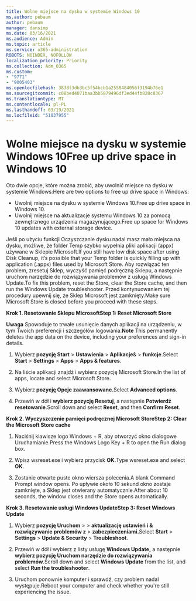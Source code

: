 ```yaml
---
title: Wolne miejsce na dysku w systemie Windows 10
ms.author: pebaum
author: pebaum
manager: dansimp
ms.date: 03/16/2021
ms.audience: Admin
ms.topic: article
ms.service: o365-administration
ROBOTS: NOINDEX, NOFOLLOW
localization_priority: Priority
ms.collection: Adm_O365
ms.custom:
- "9771"
- "9005403"
ms.openlocfilehash: 3838f3db3bc5f54bcb1a2558484056f3194b76e1
ms.sourcegitcommit: c08bed4071baa3bb5879496df3ed44fb828c8367
ms.translationtype: MT
ms.contentlocale: pl-PL
ms.lasthandoff: 03/19/2021
ms.locfileid: "51037955"
---
```

# <a name="free-up-drive-space-in-windows-10"></a><span data-ttu-id="e9748-102">Wolne miejsce na dysku w systemie Windows 10</span><span class="sxs-lookup"><span data-stu-id="e9748-102">Free up drive space in Windows 10</span></span>

<span data-ttu-id="e9748-103">Oto dwie opcje, które można zrobić, aby uwolnić miejsce na dysku w systemie Windows:</span><span class="sxs-lookup"><span data-stu-id="e9748-103">Here are two options to free up drive space in Windows:</span></span>

- <span data-ttu-id="e9748-104">Uwolnij miejsce na dysku w systemie Windows 10.</span><span class="sxs-lookup"><span data-stu-id="e9748-104">Free up drive space in Windows 10.</span></span>
- <span data-ttu-id="e9748-105">Uwolnij miejsce na aktualizacje systemu Windows 10 za pomocą zewnętrznego urządzenia magazynującego.</span><span class="sxs-lookup"><span data-stu-id="e9748-105">Free up space for Windows 10 updates with external storage device.</span></span>

<span data-ttu-id="e9748-106">Jeśli po użyciu funkcji Oczyszczanie dysku nadal masz mało miejsca na dysku, możliwe, że folder Temp szybko wypełnia pliki aplikacji (appx) używane w Sklepie Microsoft.</span><span class="sxs-lookup"><span data-stu-id="e9748-106">If you still have low disk space after using Disk Cleanup, it’s possible that your Temp folder is quickly filling up with application (.appx) files used by Microsoft Store.</span></span> <span data-ttu-id="e9748-107">Aby rozwiązać ten problem, zresetuj Sklep, wyczyść pamięć podręczną Sklepu, a następnie uruchom narzędzie do rozwiązywania problemów z usługą Windows Update.</span><span class="sxs-lookup"><span data-stu-id="e9748-107">To fix this problem, reset the Store, clear the Store cache, and then run the Windows Update troubleshooter.</span></span> <span data-ttu-id="e9748-108">Przed kontynuowaniem tej procedury upewnij się, że Sklep Microsoft jest zamknięty.</span><span class="sxs-lookup"><span data-stu-id="e9748-108">Make sure Microsoft Store is closed before you proceed with these steps.</span></span>

<span data-ttu-id="e9748-109">**Krok 1. Resetowanie Sklepu Microsoft**</span><span class="sxs-lookup"><span data-stu-id="e9748-109">**Step 1: Reset Microsoft Store**</span></span>

<span data-ttu-id="e9748-110">**Uwaga** Spowoduje to trwałe usunięcie danych aplikacji na urządzeniu, w tym Twoich preferencji i szczegółów logowania.</span><span class="sxs-lookup"><span data-stu-id="e9748-110">**Note** This permanently deletes the app data on the device, including your preferences and sign-in details.</span></span>

1. <span data-ttu-id="e9748-111">Wybierz **pozycję Start**  >  **Ustawienia**  >  **Aplikacje**&  >  **funkcje**.</span><span class="sxs-lookup"><span data-stu-id="e9748-111">Select **Start** > **Settings** > **Apps** > **Apps & features**.</span></span>

1. <span data-ttu-id="e9748-112">Na liście aplikacji znajdź i wybierz pozycję Microsoft Store.</span><span class="sxs-lookup"><span data-stu-id="e9748-112">In the list of apps, locate and select Microsoft Store.</span></span>

1. <span data-ttu-id="e9748-113">Wybierz **pozycję Opcje zaawansowane.**</span><span class="sxs-lookup"><span data-stu-id="e9748-113">Select **Advanced options**.</span></span>

1. <span data-ttu-id="e9748-114">Przewiń w dół i **wybierz pozycję Resetuj**, a następnie **Potwierdź resetowanie**.</span><span class="sxs-lookup"><span data-stu-id="e9748-114">Scroll down and select **Reset**, and then **Confirm Reset**.</span></span>

<span data-ttu-id="e9748-115">**Krok 2. Wyczyszczenie pamięci podręcznej Microsoft Store**</span><span class="sxs-lookup"><span data-stu-id="e9748-115">**Step 2: Clear the Microsoft Store cache**</span></span>

1. <span data-ttu-id="e9748-116">Naciśnij klawisze logo Windows + R, aby otworzyć okno dialogowe Uruchamianie.</span><span class="sxs-lookup"><span data-stu-id="e9748-116">Press the Windows Logo Key + R to open the Run dialog box.</span></span>

1. <span data-ttu-id="e9748-117">Wpisz wsreset.exe i wybierz przycisk **OK.**</span><span class="sxs-lookup"><span data-stu-id="e9748-117">Type wsreset.exe and select **OK**.</span></span>

1. <span data-ttu-id="e9748-118">Zostanie otwarte puste okno wiersza polecenia.</span><span class="sxs-lookup"><span data-stu-id="e9748-118">A blank Command Prompt window opens.</span></span> <span data-ttu-id="e9748-119">Po upływie około 10 sekund okno zostaje zamknięte, a Sklep jest otwierany automatycznie.</span><span class="sxs-lookup"><span data-stu-id="e9748-119">After about 10 seconds, the window closes and the Store opens automatically.</span></span>

<span data-ttu-id="e9748-120">**Krok 3. Resetowanie usługi Windows Update**</span><span class="sxs-lookup"><span data-stu-id="e9748-120">**Step 3: Reset Windows Update**</span></span>

1. <span data-ttu-id="e9748-121">Wybierz **pozycję Uruchom**  >    >  **aktualizację ustawień i & rozwiązywanie problemów z**  >  **zabezpieczeniami.**</span><span class="sxs-lookup"><span data-stu-id="e9748-121">Select **Start** > **Settings** > **Update & Security** > **Troubleshoot**.</span></span>

1. <span data-ttu-id="e9748-122">Przewiń w dół i wybierz z listy usługę **Windows Update,** a następnie **wybierz pozycję Uruchom narzędzie do rozwiązywania problemów**.</span><span class="sxs-lookup"><span data-stu-id="e9748-122">Scroll down and select **Windows Update** from the list, and select **Run the troubleshooter**.</span></span>

1. <span data-ttu-id="e9748-123">Uruchom ponownie komputer i sprawdź, czy problem nadal występuje.</span><span class="sxs-lookup"><span data-stu-id="e9748-123">Reboot your computer and check whether you're still experiencing the issue.</span></span>

